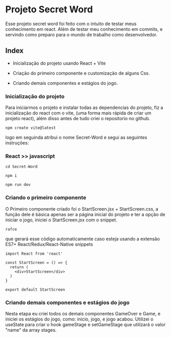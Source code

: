 # Projeto Secret Word

Esse projeto secret word foi feito com o intuito de testar meus conhecimento em react. Além de testar meu conhecimento em commits, e servindo como preparo para o mundo de trabalho como desenvolvedor.

## Index

- Inicialização do projeto usando React + Vite

- Criação do primeiro componente e customização de alguns Css.

- Criando demais componentes e estágios do jogo.

### Inicialização do projeto
Para iniciarmos o projeto e instalar todas as dependencias do projeto, fiz a inicialização do react com o vite, (uma forma mais rápida de criar um projeto react), além disso antes de tudo criei o repositorio no github.

```
npm create vite@latest
```

logo em seguinda atribui o nome Secret-Word e segui as seguintes instruções: 
### React >> javascript

```
cd Secret-Word
```
```
npm i
```
```
npm run dev
```

### Criando o primeiro componente
O Primeiro componente criado foi o StartScreen.jsx + StartScreen.css,
a função dele é básica apenas ser a página inicial do projeto e ter a opção de iniciar o jogo, iniciei o StartScreen.jsx com o snippet.
```
rafce
```
que gerará esse código automaticamente caso esteja usando a extensão ES7+ React/Redux/React-Native snippets
```
import React from 'react'

const StartScreen = () => {
  return (
    <div>StartScreen</div>
  )
}

export default StartScreen
```

### Criando demais componentes e estágios do jogo

Nesta etapa eu criei todos os demais componentes GameOver e Game, e iniciei os estágios do jogo, como: inicio, jogo, e jogo acabou. Utilizei o useState para criar o hook gameStage e setGameStage que utilizará o valor "name" da array stages.